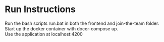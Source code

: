 # Run Instructions
Run the bash scripts run.bat in both the frontend and join-the-team folder.  Start up the docker container with docer-compose up.  
Use the application at localhost:4200